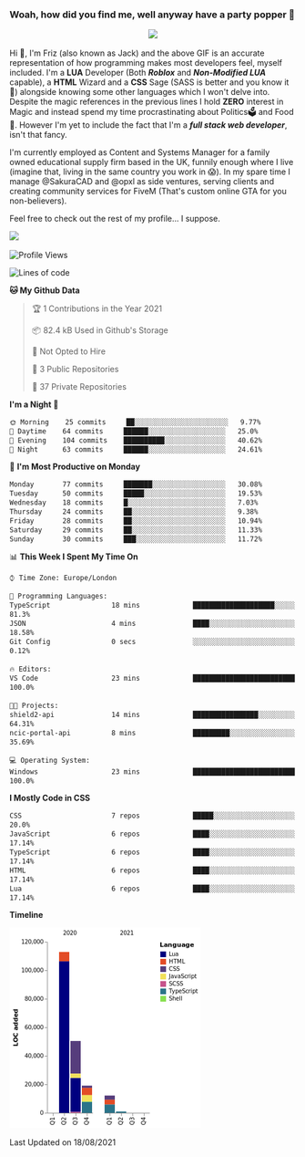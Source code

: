 ### Woah, how did you find me, well anyway have a party popper 🎉

<p align="center">
  <img  src="https://66.media.tumblr.com/d2766024a15e8c140bf20f314664eed2/d1615166bf58615c-d8/s400x600/aabc473a64edc43599d5345fd1e9e792d66ecc48.gifv">
</p>

Hi :wave:, I'm Friz (also known as Jack) and the above GIF is an accurate representation of how programming makes most developers feel, myself included. I'm a **LUA** Developer (Both ***Roblox*** and ***Non-Modified LUA*** capable), a **HTML** Wizard and a **CSS** Sage (SASS is better and you know it :pray:) alongside knowing some other languages which I won't delve into. Despite the magic references in the previous lines I hold **ZERO** interest in Magic and instead spend my time procrastinating about Politics🗳️ and Food🍔. However I'm yet to include the fact that I'm a ***full stack web developer***, isn't that fancy.

I'm currently employed as Content and Systems Manager for a family owned educational supply firm based in the UK, funnily enough where I live (imagine that, living in the same country you work in 😱). In my spare time I manage @SakuraCAD and @opxl as side ventures, serving clients and creating community services for FiveM (That's custom online GTA for you non-believers).

Feel free to check out the rest of my profile... I suppose.

<a href="https://github.com/anuraghazra/github-readme-stats">
  <img  src="https://github-readme-stats.vercel.app/api?username=JackOPXL&count_private=true&show_icons=true&theme=tokyonight" />
</a>



<!--START_SECTION:waka-->
![Profile Views](http://img.shields.io/badge/Profile%20Views-0-blue)

![Lines of code](https://img.shields.io/badge/From%20Hello%20World%20I%27ve%20Written-197569%20lines%20of%20code-blue)

**🐱 My Github Data** 

> 🏆 1 Contributions in the Year 2021
 > 
> 📦 82.4 kB Used in Github's Storage 
 > 
> 🚫 Not Opted to Hire
 > 
> 📜 3 Public Repositories 
 > 
> 🔑 37 Private Repositories  
 > 
**I'm a Night 🦉** 

```text
🌞 Morning    25 commits     ██░░░░░░░░░░░░░░░░░░░░░░░   9.77% 
🌆 Daytime    64 commits     ██████░░░░░░░░░░░░░░░░░░░   25.0% 
🌃 Evening    104 commits    ██████████░░░░░░░░░░░░░░░   40.62% 
🌙 Night      63 commits     ██████░░░░░░░░░░░░░░░░░░░   24.61%

```
📅 **I'm Most Productive on Monday** 

```text
Monday       77 commits     ███████░░░░░░░░░░░░░░░░░░   30.08% 
Tuesday      50 commits     █████░░░░░░░░░░░░░░░░░░░░   19.53% 
Wednesday    18 commits     █░░░░░░░░░░░░░░░░░░░░░░░░   7.03% 
Thursday     24 commits     ██░░░░░░░░░░░░░░░░░░░░░░░   9.38% 
Friday       28 commits     ██░░░░░░░░░░░░░░░░░░░░░░░   10.94% 
Saturday     29 commits     ██░░░░░░░░░░░░░░░░░░░░░░░   11.33% 
Sunday       30 commits     ███░░░░░░░░░░░░░░░░░░░░░░   11.72%

```


📊 **This Week I Spent My Time On** 

```text
⌚︎ Time Zone: Europe/London

💬 Programming Languages: 
TypeScript               18 mins             ████████████████████░░░░░   81.3% 
JSON                     4 mins              ████░░░░░░░░░░░░░░░░░░░░░   18.58% 
Git Config               0 secs              ░░░░░░░░░░░░░░░░░░░░░░░░░   0.12%

🔥 Editors: 
VS Code                  23 mins             █████████████████████████   100.0%

🐱‍💻 Projects: 
shield2-api              14 mins             ████████████████░░░░░░░░░   64.31% 
ncic-portal-api          8 mins              █████████░░░░░░░░░░░░░░░░   35.69%

💻 Operating System: 
Windows                  23 mins             █████████████████████████   100.0%

```

**I Mostly Code in CSS** 

```text
CSS                      7 repos             █████░░░░░░░░░░░░░░░░░░░░   20.0% 
JavaScript               6 repos             ████░░░░░░░░░░░░░░░░░░░░░   17.14% 
TypeScript               6 repos             ████░░░░░░░░░░░░░░░░░░░░░   17.14% 
HTML                     6 repos             ████░░░░░░░░░░░░░░░░░░░░░   17.14% 
Lua                      6 repos             ████░░░░░░░░░░░░░░░░░░░░░   17.14%

```


**Timeline**

![Chart not found](https://raw.githubusercontent.com/JackOPXL/JackOPXL/master/charts/bar_graph.png) 


 Last Updated on 18/08/2021
<!--END_SECTION:waka-->

